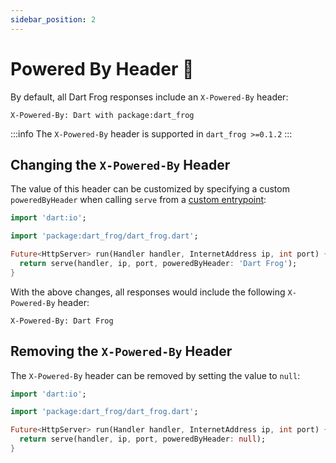 ```yaml
---
sidebar_position: 2
---
```


# Powered By Header 🔋

By default, all Dart Frog responses include an `X-Powered-By` header:

```
X-Powered-By: Dart with package:dart_frog
```

:::info
The `X-Powered-By` header is supported in `dart_frog >=0.1.2`
:::

## Changing the `X-Powered-By` Header

The value of this header can be customized by specifying a custom `poweredByHeader` when calling `serve` from a [custom entrypoint](/docs/advanced/custom_entrypoint):

```dart
import 'dart:io';

import 'package:dart_frog/dart_frog.dart';

Future<HttpServer> run(Handler handler, InternetAddress ip, int port) {
  return serve(handler, ip, port, poweredByHeader: 'Dart Frog');
}
```

With the above changes, all responses would include the following `X-Powered-By` header:

```
X-Powered-By: Dart Frog
```

## Removing the `X-Powered-By` Header

The `X-Powered-By` header can be removed by setting the value to `null`:

```dart
import 'dart:io';

import 'package:dart_frog/dart_frog.dart';

Future<HttpServer> run(Handler handler, InternetAddress ip, int port) {
  return serve(handler, ip, port, poweredByHeader: null);
}
```
